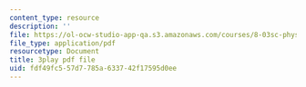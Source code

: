 ```yaml
---
content_type: resource
description: ''
file: https://ol-ocw-studio-app-qa.s3.amazonaws.com/courses/8-03sc-physics-iii-vibrations-and-waves-fall-2016/fdf49fc557d7785a633742f17595d0ee_T2n6fVybLcU.pdf
file_type: application/pdf
resourcetype: Document
title: 3play pdf file
uid: fdf49fc5-57d7-785a-6337-42f17595d0ee
---
```

